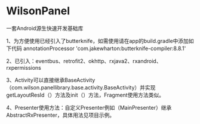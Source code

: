 # WilsonPanel
一套Android源生快速开发基础库

1、为方便使用已经引入了butterknife，如需使用请在app的build.gradle中添加如下代码
  annotationProcessor 'com.jakewharton:butterknife-compiler:8.8.1'

2、已引入：eventbus、retrofit2、okhttp、rxjava2、rxandroid、rxpermissions

3、Activity可以直接继承BaseActivity（com.wilson.panellibrary.base.activity.BaseActivity）并实现 getLayoutResId（）方法及init（）方法，Fragment使用方法类似。

4、Presenter使用方法：自定义Presenter例如（MainPresenter）继承AbstractRxPresenter，具体用法见项目示例。
